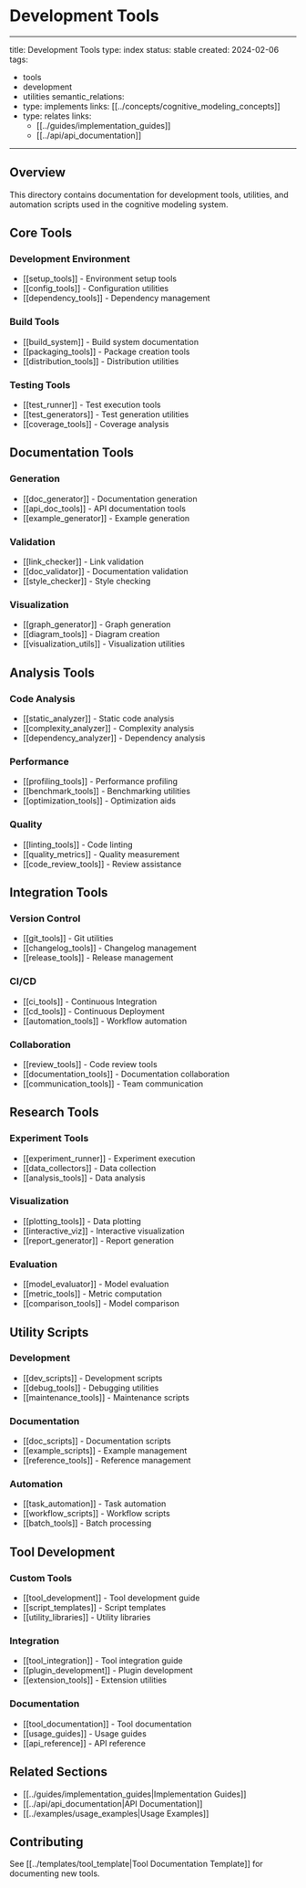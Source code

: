 # Development Tools

---
title: Development Tools
type: index
status: stable
created: 2024-02-06
tags:
  - tools
  - development
  - utilities
semantic_relations:
  - type: implements
    links: [[../concepts/cognitive_modeling_concepts]]
  - type: relates
    links:
      - [[../guides/implementation_guides]]
      - [[../api/api_documentation]]
---

## Overview
This directory contains documentation for development tools, utilities, and automation scripts used in the cognitive modeling system.

## Core Tools

### Development Environment
- [[setup_tools]] - Environment setup tools
- [[config_tools]] - Configuration utilities
- [[dependency_tools]] - Dependency management

### Build Tools
- [[build_system]] - Build system documentation
- [[packaging_tools]] - Package creation tools
- [[distribution_tools]] - Distribution utilities

### Testing Tools
- [[test_runner]] - Test execution tools
- [[test_generators]] - Test generation utilities
- [[coverage_tools]] - Coverage analysis

## Documentation Tools

### Generation
- [[doc_generator]] - Documentation generation
- [[api_doc_tools]] - API documentation tools
- [[example_generator]] - Example generation

### Validation
- [[link_checker]] - Link validation
- [[doc_validator]] - Documentation validation
- [[style_checker]] - Style checking

### Visualization
- [[graph_generator]] - Graph generation
- [[diagram_tools]] - Diagram creation
- [[visualization_utils]] - Visualization utilities

## Analysis Tools

### Code Analysis
- [[static_analyzer]] - Static code analysis
- [[complexity_analyzer]] - Complexity analysis
- [[dependency_analyzer]] - Dependency analysis

### Performance
- [[profiling_tools]] - Performance profiling
- [[benchmark_tools]] - Benchmarking utilities
- [[optimization_tools]] - Optimization aids

### Quality
- [[linting_tools]] - Code linting
- [[quality_metrics]] - Quality measurement
- [[code_review_tools]] - Review assistance

## Integration Tools

### Version Control
- [[git_tools]] - Git utilities
- [[changelog_tools]] - Changelog management
- [[release_tools]] - Release management

### CI/CD
- [[ci_tools]] - Continuous Integration
- [[cd_tools]] - Continuous Deployment
- [[automation_tools]] - Workflow automation

### Collaboration
- [[review_tools]] - Code review tools
- [[documentation_tools]] - Documentation collaboration
- [[communication_tools]] - Team communication

## Research Tools

### Experiment Tools
- [[experiment_runner]] - Experiment execution
- [[data_collectors]] - Data collection
- [[analysis_tools]] - Data analysis

### Visualization
- [[plotting_tools]] - Data plotting
- [[interactive_viz]] - Interactive visualization
- [[report_generator]] - Report generation

### Evaluation
- [[model_evaluator]] - Model evaluation
- [[metric_tools]] - Metric computation
- [[comparison_tools]] - Model comparison

## Utility Scripts

### Development
- [[dev_scripts]] - Development scripts
- [[debug_tools]] - Debugging utilities
- [[maintenance_tools]] - Maintenance scripts

### Documentation
- [[doc_scripts]] - Documentation scripts
- [[example_scripts]] - Example management
- [[reference_tools]] - Reference management

### Automation
- [[task_automation]] - Task automation
- [[workflow_scripts]] - Workflow scripts
- [[batch_tools]] - Batch processing

## Tool Development

### Custom Tools
- [[tool_development]] - Tool development guide
- [[script_templates]] - Script templates
- [[utility_libraries]] - Utility libraries

### Integration
- [[tool_integration]] - Tool integration guide
- [[plugin_development]] - Plugin development
- [[extension_tools]] - Extension utilities

### Documentation
- [[tool_documentation]] - Tool documentation
- [[usage_guides]] - Usage guides
- [[api_reference]] - API reference

## Related Sections
- [[../guides/implementation_guides|Implementation Guides]]
- [[../api/api_documentation|API Documentation]]
- [[../examples/usage_examples|Usage Examples]]

## Contributing
See [[../templates/tool_template|Tool Documentation Template]] for documenting new tools. 